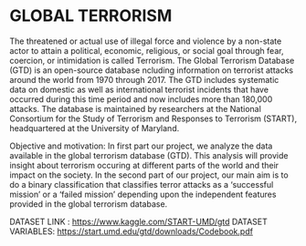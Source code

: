 # GLOBAL TERRORISM
The threatened or actual use of illegal force and violence by a non-state actor to attain a political, economic, religious, or social goal through fear, coercion, or intimidation is called Terrorism.
The Global Terrorism Database (GTD) is an open-source database ncluding information on terrorist attacks around the world from 1970 through 2017. The GTD includes systematic
data on domestic as well as international terrorist incidents that have occurred during this time period and now includes more than 180,000 attacks. The database is maintained
by researchers at the National Consortium for the Study of Terrorism and Responses to Terrorism (START), headquartered at the University of Maryland.

Objective and motivation:
In first part our project, we analyze the data available in the global terrorism database (GTD). This analysis will provide insight about terrorism occuring at different parts of the world and their impact on the society. 
In the second part of our project, our main aim is to do a binary classification that classifies terror attacks as a ‘successful mission’ or a ‘failed mission’ depending upon the independent features provided in the global terrorism database.

DATASET LINK : https://www.kaggle.com/START-UMD/gtd
DATASET VARIABLES: https://start.umd.edu/gtd/downloads/Codebook.pdf
